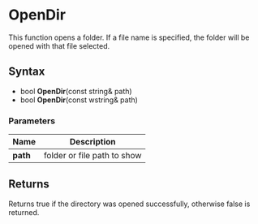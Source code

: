 # OpenDir #
This function opens a folder. If a file name is specified, the folder will be opened with that file selected.

## Syntax ##
- bool **OpenDir**(const string& path)
- bool **OpenDir**(const wstring& path)

### Parameters ###
| Name | Description |
| --- | --- |
| **path** | folder or file path to show |

## Returns ##
Returns true if the directory was opened successfully, otherwise false is returned.
